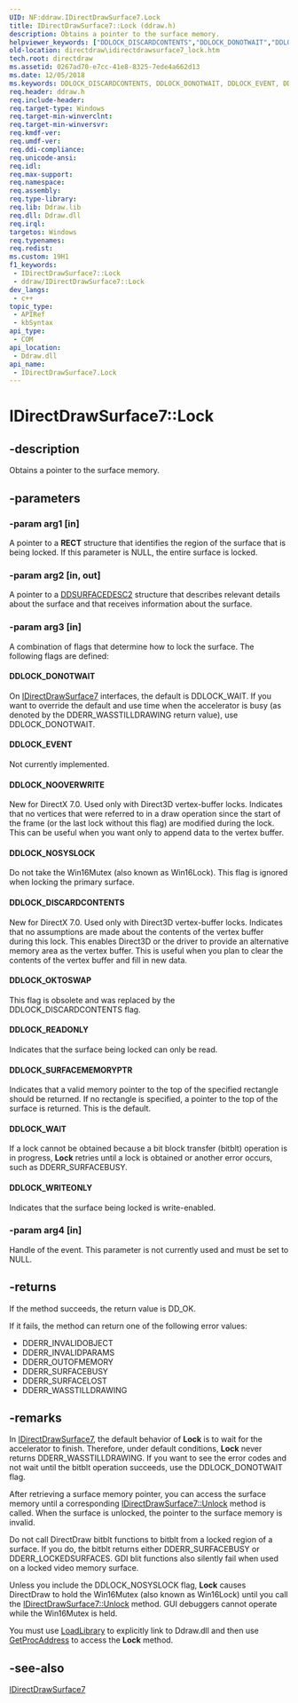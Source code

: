 ```yaml
---
UID: NF:ddraw.IDirectDrawSurface7.Lock
title: IDirectDrawSurface7::Lock (ddraw.h)
description: Obtains a pointer to the surface memory.
helpviewer_keywords: ["DDLOCK_DISCARDCONTENTS","DDLOCK_DONOTWAIT","DDLOCK_EVENT","DDLOCK_NOOVERWRITE","DDLOCK_NOSYSLOCK","DDLOCK_OKTOSWAP","DDLOCK_READONLY","DDLOCK_SURFACEMEMORYPTR","DDLOCK_WAIT","DDLOCK_WRITEONLY","IDirectDrawSurface7 interface [DirectDraw]","Lock method","IDirectDrawSurface7.Lock","IDirectDrawSurface7::Lock","Lock","Lock method [DirectDraw]","Lock method [DirectDraw]","IDirectDrawSurface7 interface","ddraw/IDirectDrawSurface7::Lock","directdraw.idirectdrawsurface7_lock"]
old-location: directdraw\idirectdrawsurface7_lock.htm
tech.root: directdraw
ms.assetid: 0267ad70-e7cc-41e8-8325-7ede4a662d13
ms.date: 12/05/2018
ms.keywords: DDLOCK_DISCARDCONTENTS, DDLOCK_DONOTWAIT, DDLOCK_EVENT, DDLOCK_NOOVERWRITE, DDLOCK_NOSYSLOCK, DDLOCK_OKTOSWAP, DDLOCK_READONLY, DDLOCK_SURFACEMEMORYPTR, DDLOCK_WAIT, DDLOCK_WRITEONLY, IDirectDrawSurface7 interface [DirectDraw],Lock method, IDirectDrawSurface7.Lock, IDirectDrawSurface7::Lock, Lock, Lock method [DirectDraw], Lock method [DirectDraw],IDirectDrawSurface7 interface, ddraw/IDirectDrawSurface7::Lock, directdraw.idirectdrawsurface7_lock
req.header: ddraw.h
req.include-header: 
req.target-type: Windows
req.target-min-winverclnt: 
req.target-min-winversvr: 
req.kmdf-ver: 
req.umdf-ver: 
req.ddi-compliance: 
req.unicode-ansi: 
req.idl: 
req.max-support: 
req.namespace: 
req.assembly: 
req.type-library: 
req.lib: Ddraw.lib
req.dll: Ddraw.dll
req.irql: 
targetos: Windows
req.typenames: 
req.redist: 
ms.custom: 19H1
f1_keywords:
 - IDirectDrawSurface7::Lock
 - ddraw/IDirectDrawSurface7::Lock
dev_langs:
 - c++
topic_type:
 - APIRef
 - kbSyntax
api_type:
 - COM
api_location:
 - Ddraw.dll
api_name:
 - IDirectDrawSurface7.Lock
---
```


# IDirectDrawSurface7::Lock


## -description

Obtains a pointer to the surface memory.

## -parameters

### -param arg1 [in]

A pointer to a <b>RECT</b> structure that identifies the region of the surface that is being locked. If this parameter is NULL, the entire surface is locked.

### -param arg2 [in, out]

A pointer to a <a href="https://docs.microsoft.com/previous-versions/windows/hardware/drivers/ff550340(v=vs.85)">DDSURFACEDESC2</a> structure that describes relevant details about the surface and that receives information about the surface.

### -param arg3 [in]

A combination of flags that determine how to lock the surface. The following flags are defined:



#### DDLOCK_DONOTWAIT

On <a href="https://docs.microsoft.com/windows/desktop/api/ddraw/nn-ddraw-idirectdrawsurface7">IDirectDrawSurface7</a> interfaces, the default is DDLOCK_WAIT. If you want to override the default and use time when the accelerator is busy (as denoted by the DDERR_WASSTILLDRAWING return value), use DDLOCK_DONOTWAIT.



#### DDLOCK_EVENT

Not currently implemented.



#### DDLOCK_NOOVERWRITE

New for DirectX 7.0. Used only with Direct3D vertex-buffer locks. Indicates that no vertices that were referred to in a draw operation since the start of the frame (or the last lock without this flag) are modified during the lock. This can be useful when you want only to append data to the vertex buffer.



#### DDLOCK_NOSYSLOCK

Do not take the Win16Mutex (also known as Win16Lock). This flag is ignored when locking the primary surface.



#### DDLOCK_DISCARDCONTENTS

New for DirectX 7.0. Used only with Direct3D vertex-buffer locks. Indicates that no assumptions are made about the contents of the vertex buffer during this lock. This enables Direct3D or the driver to provide an alternative memory area as the vertex buffer. This is useful when you plan to clear the contents of the vertex buffer and fill in new data.



#### DDLOCK_OKTOSWAP

This flag is obsolete and was replaced by the DDLOCK_DISCARDCONTENTS flag.



#### DDLOCK_READONLY

Indicates that the surface being locked can only be read.



#### DDLOCK_SURFACEMEMORYPTR

Indicates that a valid memory pointer to the top of the specified rectangle should be returned. If no rectangle is specified, a pointer to the top of the surface is returned. This is the default.



#### DDLOCK_WAIT

If a lock cannot be obtained because a bit block transfer (bitblt) operation is in progress, <b>Lock</b> retries until a lock is obtained or another error occurs, such as DDERR_SURFACEBUSY.



#### DDLOCK_WRITEONLY

Indicates that the surface being locked is write-enabled.

### -param arg4 [in]

Handle of the event. This parameter is not currently used and must be set to NULL.

## -returns

If the method succeeds, the return value is DD_OK.



If it fails, the method can return one of the following error values:

<ul>
<li>DDERR_INVALIDOBJECT</li>
<li>DDERR_INVALIDPARAMS</li>
<li>DDERR_OUTOFMEMORY</li>
<li>DDERR_SURFACEBUSY</li>
<li>DDERR_SURFACELOST</li>
<li>DDERR_WASSTILLDRAWING</li>
</ul>

## -remarks

In <a href="https://docs.microsoft.com/windows/desktop/api/ddraw/nn-ddraw-idirectdrawsurface7">IDirectDrawSurface7</a>, the default behavior of <b>Lock</b> is to wait for the accelerator to finish. Therefore, under default conditions, <b>Lock</b> never returns DDERR_WASSTILLDRAWING. If you want to see the error codes and not wait until the bitblt operation succeeds, use the DDLOCK_DONOTWAIT flag.

After retrieving a surface memory pointer, you can access the surface memory until a corresponding <a href="https://docs.microsoft.com/windows/desktop/api/ddraw/nf-ddraw-idirectdrawsurface7-unlock">IDirectDrawSurface7::Unlock</a> method is called. When the surface is unlocked, the pointer to the surface memory is invalid.

Do not call DirectDraw bitblt functions to bitblt from a locked region of a surface. If you do, the bitblt returns either DDERR_SURFACEBUSY or DDERR_LOCKEDSURFACES. GDI blit functions also silently fail when used on a locked video memory surface.



Unless you include the DDLOCK_NOSYSLOCK flag, <b>Lock</b> causes DirectDraw to hold the Win16Mutex (also known as Win16Lock) until you call the <a href="https://docs.microsoft.com/windows/desktop/api/ddraw/nf-ddraw-idirectdrawsurface7-unlock">IDirectDrawSurface7::Unlock</a> method. GUI debuggers cannot operate while the Win16Mutex is held.



You must use <a href="https://docs.microsoft.com/windows/desktop/api/libloaderapi/nf-libloaderapi-loadlibrarya">LoadLibrary</a> to explicitly link to Ddraw.dll and then use <a href="https://docs.microsoft.com/windows/desktop/api/libloaderapi/nf-libloaderapi-getprocaddress">GetProcAddress</a> to access the <b>Lock</b> method.

## -see-also

<a href="https://docs.microsoft.com/windows/desktop/api/ddraw/nn-ddraw-idirectdrawsurface7">IDirectDrawSurface7</a>

